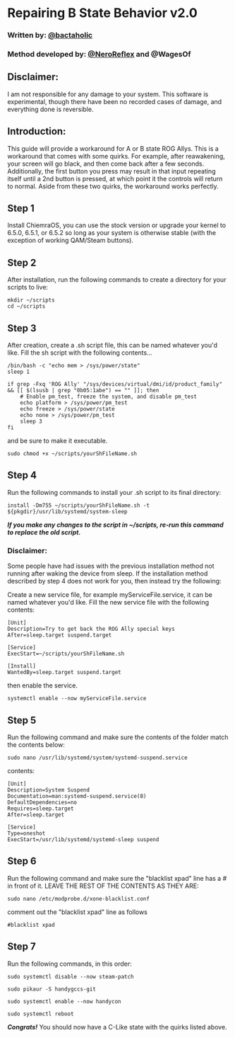 # Repairing B State Behavior v2.0
### Written by: [@bactaholic](https://github.com/bactaholic)
### Method developed by: [@NeroReflex](https://github.com/NeroReflex) and @WagesOf

## Disclaimer:
I am not responsible for any damage to your system. This software is experimental, though there have been no recorded cases of damage, and everything done is reversible.

## Introduction:
This guide will provide a workaround for A or B state ROG Allys. This is a workaround that comes with some quirks. For example, after reawakening, your screen will go black, and then come back after a few seconds. Additionally, the first button you press may result in that input repeating itself until a 2nd button is pressed, at which point it the controls will return to normal. Aside from these two quirks, the workaround works perfectly.

## Step 1
Install ChiemraOS, you can use the stock version or upgrade your kernel to 6.5.0, 6.5.1, or 6.5.2 so long as your system is otherwise stable (with the exception of working QAM/Steam buttons).

## Step 2
After installation, run the following commands to create a directory for your scripts to live:
```
mkdir ~/scripts
cd ~/scripts
```

## Step 3
After creation, create a .sh script file, this can be named whatever you'd like. Fill the sh script with the following contents...
```
/bin/bash -c "echo mem > /sys/power/state"
sleep 1

if grep -Fxq 'ROG Ally' "/sys/devices/virtual/dmi/id/product_family" && [[ $(lsusb | grep "0b05:1abe") == "" ]]; then
    # Enable pm_test, freeze the system, and disable pm_test
    echo platform > /sys/power/pm_test
    echo freeze > /sys/power/state
    echo none > /sys/power/pm_test
    sleep 3
fi
```

and be sure to make it executable.
```
sudo chmod +x ~/scripts/yourShFileName.sh
```

## Step 4
Run the following commands to install your .sh script to its final directory:
```
install -Dm755 ~/scripts/yourShFileName.sh -t ${pkgdir}/usr/lib/systemd/system-sleep
```
***If you make any changes to the script in ~/scripts, re-run this command to replace the old script.***

### Disclaimer:
Some people have had issues with the previous installation method not running after waking the device from sleep. If the installation method described by step 4 does not work for you, then instead try the following:

Create a new service file, for example myServiceFile.service, it can be named whatever you'd like. Fill the new service file with the following contents:

```
[Unit]
Description=Try to get back the ROG Ally special keys
After=sleep.target suspend.target

[Service]
ExecStart=~/scripts/yourShFileName.sh

[Install]
WantedBy=sleep.target suspend.target
```

then enable the service.
```
systemctl enable --now myServiceFile.service
```

## Step 5
Run the following command and make sure the contents of the folder match the contents below:
```
sudo nano /usr/lib/systemd/system/systemd-suspend.service
```
contents:
```
[Unit]
Description=System Suspend
Documentation=man:systemd-suspend.service(8)
DefaultDependencies=no
Requires=sleep.target
After=sleep.target

[Service]
Type=oneshot
ExecStart=/usr/lib/systemd/systemd-sleep suspend
```
## Step 6
Run the following command and make sure the "blacklist xpad" line has a # in front of it. LEAVE THE REST OF THE CONTENTS AS THEY ARE:
```
sudo nano /etc/modprobe.d/xone-blacklist.conf
```
comment out the "blacklist xpad" line as follows
```
#blacklist xpad
```
## Step 7
Run the following commands, in this order:
```
sudo systemctl disable --now steam-patch
```
```
sudo pikaur -S handygccs-git
```
```
sudo systemctl enable --now handycon
```
```
sudo systemctl reboot
```
***Congrats!*** You should now have a C-Like state with the quirks listed above.
